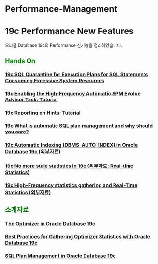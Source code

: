 # Performance-Management

<H1>19c Performance New Features</H1>

오라클 Database 19c의 Performance 신기능을 정리하였습니다. 

<H2><font color="green"> Hands On </fornt></H2>
<H3><a href="https://docs.oracle.com/en/database/oracle/oracle-database/19/admin/diagnosing-and-resolving-problems.html#GUID-1CF7E2B7-1BF8-4907-889E-1107CAA83E51"> 19c SQL Quarantine for Execution Plans for SQL Statements Consuming Excessive System Resources </a></H3>
<H3><a href="https://docs.oracle.com/en/database/oracle/oracle-database/19/tgsql/managing-sql-plan-baselines.html#GUID-36D38826-3E92-4313-93A4-076A1F885633"> 19c Enabling the High-Frequency Automatic SPM Evolve Advisor Task: Tutorial </a></H3>

<H3><a href="https://docs.oracle.com/en/database/oracle/oracle-database/19/tgsql/influencing-the-optimizer.html#GUID-98F9788B-9162-4A12-9257-CC855A4136B3"> 19c Reporting on Hints: Tutorial </a></H3>

<H3><a href="https://blogs.oracle.com/optimizer/what-is-automatic-sql-plan-management-and-why-should-you-care"> 19c What is automatic SQL plan management and why should you care?  </a></H3>
<H3><a href="https://oracle-base.com/articles/19c/automatic-indexing-19c"> 19c Automatic Indexing (DBMS_AUTO_INDEX) in Oracle Database 19c (외부자료) </a></H3>
<H3><a href="https://connor-mcdonald.com/2019/08/15/no-more-stale-statistics-in-19c/"> 19c No more stale statistics in 19c (외부자료: Real-time Statistics) </a></H3>
<H3><a href="https://medium.com/@FranckPachot/19c-high-frequency-statistics-gathering-and-real-time-statistics-30b9b569266a"> 19c High-Frequency statistics gathering and Real-Time Statistics (외부자료) </a></H3>

<H2><font color="green"> 소개자료 </fornt></H2>
<H3><a href="https://www.oracle.com/technetwork/database/bi-datawarehousing/twp-optimizer-with-oracledb-19c-5324206.pdf"> The Optimizer in Oracle Database 19c </a></H3>
<H3><a href="https://www.oracle.com/technetwork/database/bi-datawarehousing/twp-bp-for-stats-gather-19c-5324205.pdf"> Best Practices for Gathering Optimizer Statistics with Oracle Database 19c </a></H3>

<H3><a href="https://www.oracle.com/technetwork/database/bi-datawarehousing/twp-sql-plan-mgmt-19c-5324207.pdf"> SQL Plan Management in Oracle Database 19c </a></H3>
